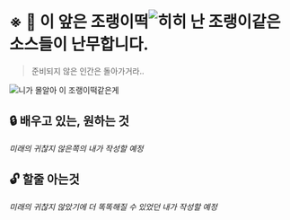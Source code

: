 # ※ 🚨 이 앞은 조랭이떡![히히 난 조랭이](https://cdn.discordapp.com/emojis/768100761812205579.png?v=1)같은 소스들이 난무합니다.

> 준비되지 않은 인간은 돌아가거라..

![니가 몰알아 이 조랭이떡같은게](https://cdn.discordapp.com/attachments/537578464153174016/842100056940478494/21411ua361l143q9xw1q.png)

## 🔒 배우고 있는, 원하는 것

*미래의 귀찮지 않은쪽의 내가 작성할 예정*

## 🔓 할줄 아는것

*미래의 귀찮지 않았기에 더 똑똑해질 수 있었던 내가 작성할 예정*



